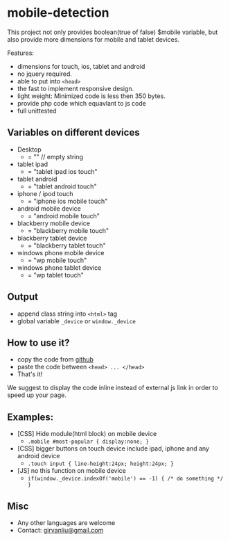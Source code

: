 mobile-detection
================

This project not only provides boolean(true of false) $mobile variable, but also provide more dimensions for mobile and tablet devices.

Features:
* dimensions for touch, ios, tablet and android
* no jquery required.
* able to put into `<head>`
* the fast to implement responsive design.
* light weight: Minimized code is less then 350 bytes.
* provide php code which equavlant to js code
* full unittested


Variables on different devices
----------------
* Desktop
   * = "" // empty string
* tablet ipad
   * = "tablet ipad ios touch"
* tablet android
   * = "tablet android touch"
* iphone / ipod touch
   * = "iphone ios mobile touch"
* android mobile device
   * = "android mobile touch"
* blackberry mobile device
   * = "blackberry mobile touch"
* blackberry tablet device
   * = "blackberry tablet touch"
* windows phone mobile device
   * = "wp mobile touch"
* windows phone tablet device
   * = "wp tablet touch"   



Output
----------------
* append class string into `<html>` tag
* global variable `_device` or `window._device`


How to use it?
----------------
* copy the code from [github](https://github.com/girvan/mobile-detection/blob/master/javascript/mobiledetection.min.html)
* paste the code between `<head> ... </head>`
* That's it!

We suggest to display the code inline instead of external js link in order to speed up your page.


Examples:
----------------
* [CSS] Hide module(html block) on mobile device
   * `.mobile #most-popular { display:none; }`
* [CSS] bigger buttons on touch device include ipad, iphone and any android device
   * `.touch input { line-height:24px; height:24px; }`
* [JS] no this function on mobile device
   * `if(window._device.indexOf('mobile') == -1)
      {
	  /* do something */
      }
   `
	  

Misc
----------------
* Any other languages are welcome
* Contact: girvanliu@gmail.com
